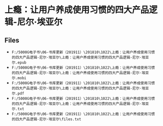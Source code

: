 # 上瘾：让用户养成使用习惯的四大产品逻辑-尼尔·埃亚尔

## Files

- `F:/5000G电子书\06-书库更新（201911）\201810\1022\上瘾：让用户养成使用习惯的四大产品逻辑-尼尔·埃亚尔\上瘾：让用户养成使用习惯的四大产品逻辑-尼尔·埃亚尔.epub`
- `F:/5000G电子书\06-书库更新（201911）\201810\1022\上瘾：让用户养成使用习惯的四大产品逻辑-尼尔·埃亚尔\上瘾：让用户养成使用习惯的四大产品逻辑-尼尔·埃亚尔.mobi`
- `F:/5000G电子书\06-书库更新（201911）\201810\1022\上瘾：让用户养成使用习惯的四大产品逻辑-尼尔·埃亚尔\上瘾：让用户养成使用习惯的四大产品逻辑-尼尔·埃亚尔.pdf`
- `F:/5000G电子书\06-书库更新（201911）\201810\1022\上瘾：让用户养成使用习惯的四大产品逻辑-尼尔·埃亚尔\上瘾：让用户养成使用习惯的四大产品逻辑-尼尔·埃亚尔.txt`
- `F:/5000G电子书\06-书库更新（201911）\201810\1022\上瘾：让用户养成使用习惯的四大产品逻辑-尼尔·埃亚尔\files.txt`
